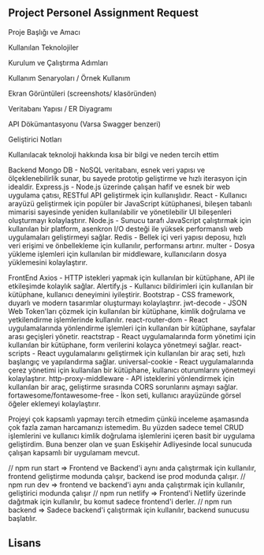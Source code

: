 ## Project Personel Assignment Request

Proje Başlığı ve Amacı

Kullanılan Teknolojiler

Kurulum ve Çalıştırma Adımları

Kullanım Senaryoları / Örnek Kullanım

Ekran Görüntüleri (screenshots/ klasöründen)

Veritabanı Yapısı / ER Diyagramı

API Dökümantasyonu (Varsa Swagger benzeri)

Geliştirici Notları









Kullanılacak teknoloji hakkında kısa bir bilgi ve neden tercih ettim

Backend
Mongo DB - NoSQL veritabanı, esnek veri yapısı ve ölçeklenebilirlik sunar, bu sayede prototip geliştirme ve hızlı iterasyon için idealdir.
Express.js - Node.js üzerinde çalışan hafif ve esnek bir web uygulama çatısı, RESTful API geliştirmek için kullanışlıdır.
React - Kullanıcı arayüzü geliştirmek için popüler bir JavaScript kütüphanesi, bileşen tabanlı mimarisi sayesinde yeniden kullanılabilir ve yönetilebilir UI bileşenleri oluşturmayı kolaylaştırır.
Node.js - Sunucu tarafı JavaScript çalıştırmak için kullanılan bir platform, asenkron I/O desteği ile yüksek performanslı web uygulamaları geliştirmeyi sağlar.
Redis - Bellek içi veri yapısı deposu, hızlı veri erişimi ve önbellekleme için kullanılır, performansı artırır.
multer - Dosya yükleme işlemleri için kullanılan bir middleware, kullanıcıların dosya yüklemesini kolaylaştırır.

FrontEnd 
Axios - HTTP istekleri yapmak için kullanılan bir kütüphane, API ile etkileşimde kolaylık sağlar.
Alertify.js - Kullanıcı bildirimleri için kullanılan bir kütüphane, kullanıcı deneyimini iyileştirir.
Bootstrap - CSS framework, duyarlı ve modern tasarımlar oluşturmayı kolaylaştırır.
jwt-decode - JSON Web Token'ları çözmek için kullanılan bir kütüphane, kimlik doğrulama ve yetkilendirme işlemlerinde kullanılır.
react-router-dom - React uygulamalarında yönlendirme işlemleri için kullanılan bir kütüphane, sayfalar arası geçişleri yönetir.
reactstrap - React uygulamalarında form yönetimi için kullanılan bir kütüphane, form verilerini kolayca yönetmeyi sağlar.
react-scripts - React uygulamalarını geliştirmek için kullanılan bir araç seti, hızlı başlangıç ve yapılandırma sağlar.
universal-cookie - React uygulamalarında çerez yönetimi için kullanılan bir kütüphane, kullanıcı oturumlarını yönetmeyi kolaylaştırır.
http-proxy-middleware - API isteklerini yönlendirmek için kullanılan bir araç, geliştirme sırasında CORS sorunlarını aşmayı sağlar.
fortawesome/fontawesome-free - İkon seti, kullanıcı arayüzünde görsel öğeler eklemeyi kolaylaştırır.



Projeyi çok kapsamlı yapmayı tercih etmedim  çünkü inceleme aşamasında çok fazla zaman harcamanızı istemedim.
Bu yüzden sadece temel CRUD işlemlerini ve kullanıcı kimlik doğrulama işlemlerini içeren basit bir uygulama geliştirdim.
Buna benzer olan ve şuan Eskişehir Adliyesinde local sunucuda çalışan kapsamlı bir uygulamam mevcut. 



// npm run start => Frontend ve Backend'i aynı anda çalıştırmak için kullanılır, frontend geliştirme modunda çalışır, backend ise prod modunda çalışır.
// npm run dev => frontend ve backend'i aynı anda çalıştırmak için kullanılır, geliştirici modunda çalışır
// npm run netlify => Frontend'i Netlify üzerinde dağıtmak için kullanılır, bu komut sadece frontend'i derler.
// npm run backend => Sadece backend'i çalıştırmak için kullanılır, backend sunucusu başlatılır.





## Lisans
